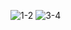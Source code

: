 ![1-2](https://sun9-32.userapi.com/c857424/v857424254/152d97/wsUiCQAjocc.jpg)
![3-4](https://sun9-12.userapi.com/c857424/v857424254/152d9e/p_WEe652rWY.jpg)
